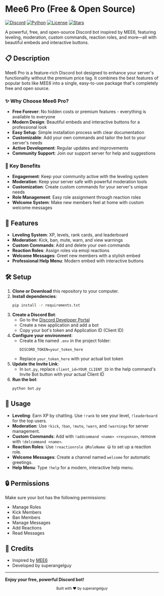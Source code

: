# Mee6 Pro (Free & Open Source)

[![Discord](https://img.shields.io/discord/your_server_id?color=7289DA&label=Discord&logo=discord&logoColor=white)](https://discord.gg/support)
[![Python](https://img.shields.io/badge/Python-3.8%2B-blue?logo=python&logoColor=white)](https://www.python.org/)
[![License](https://img.shields.io/badge/License-MIT-green)](LICENSE)
[![Stars](https://img.shields.io/github/stars/yourusername/mee6-pro?style=social)](https://github.com/yourusername/mee6-pro)

A powerful, free, and open-source Discord bot inspired by MEE6, featuring leveling, moderation, custom commands, reaction roles, and more—all with beautiful embeds and interactive buttons.

## 📋 Description

Mee6 Pro is a feature-rich Discord bot designed to enhance your server's functionality without the premium price tag. It combines the best features of popular bots like MEE6 into a single, easy-to-use package that's completely free and open source.

### ✨ Why Choose Mee6 Pro?

- **Free Forever**: No hidden costs or premium features - everything is available to everyone
- **Modern Design**: Beautiful embeds and interactive buttons for a professional look
- **Easy Setup**: Simple installation process with clear documentation
- **Customizable**: Add your own commands and tailor the bot to your server's needs
- **Active Development**: Regular updates and improvements
- **Community Support**: Join our support server for help and suggestions

### 🎯 Key Benefits

- **Engagement**: Keep your community active with the leveling system
- **Moderation**: Keep your server safe with powerful moderation tools
- **Customization**: Create custom commands for your server's unique needs
- **Role Management**: Easy role assignment through reaction roles
- **Welcome System**: Make new members feel at home with custom welcome messages

## 🚀 Features

- **Leveling System**: XP, levels, rank cards, and leaderboard
- **Moderation**: Kick, ban, mute, warn, and view warnings
- **Custom Commands**: Add and delete your own commands
- **Reaction Roles**: Assign roles via emoji reactions
- **Welcome Messages**: Greet new members with a stylish embed
- **Professional Help Menu**: Modern embed with interactive buttons

## 🛠️ Setup

1. **Clone or Download** this repository to your computer.
2. **Install dependencies**:
   ```bash
   pip install -r requirements.txt
   ```
3. **Create a Discord Bot**:
   - Go to the [Discord Developer Portal](https://discord.com/developers/applications)
   - Create a new application and add a bot
   - Copy your bot's token and Application ID (Client ID)
4. **Configure your environment**:
   - Create a file named `.env` in the project folder:
     ```env
     DISCORD_TOKEN=your_token_here
     ```
   - Replace `your_token_here` with your actual bot token
5. **Update the Invite Link**:
   - In `bot.py`, replace `client_id=YOUR_CLIENT_ID` in the help command's Invite Bot button with your actual Client ID
6. **Run the bot**:
   ```bash
   python bot.py
   ```

## 📝 Usage

- **Leveling**: Earn XP by chatting. Use `!rank` to see your level, `!leaderboard` for the top users.
- **Moderation**: Use `!kick`, `!ban`, `!mute`, `!warn`, and `!warnings` for server management.
- **Custom Commands**: Add with `!addcommand <name> <response>`, remove with `!delcommand <name>`.
- **Reaction Roles**: Use `!reactionrole @RoleName 😃` to set up a reaction role.
- **Welcome Messages**: Create a channel named `welcome` for automatic greetings.
- **Help Menu**: Type `!help` for a modern, interactive help menu.

## 🔒 Permissions
Make sure your bot has the following permissions:
- Manage Roles
- Kick Members
- Ban Members
- Manage Messages
- Add Reactions
- Read Messages

## 👥 Credits
- Inspired by [MEE6](https://mee6.xyz)
- Developed by superangelguy

---

**Enjoy your free, powerful Discord bot!** 

<div align="center">
  <sub>Built with ❤️ by superangelguy</sub>
</div> 
